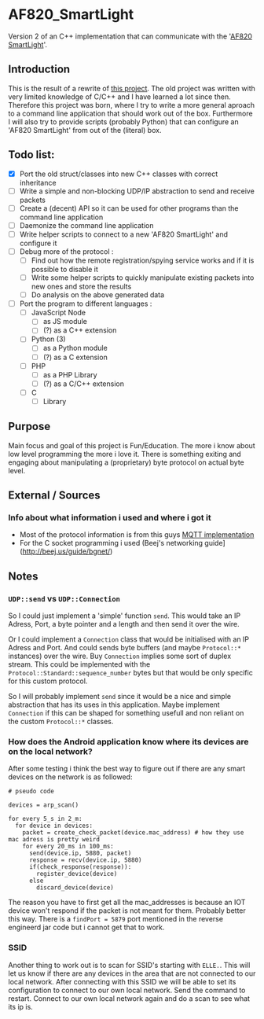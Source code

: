 # AF820_SmartLight
Version 2 of an C++ implementation that can communicate with the '[AF820 SmartLight](http://www.vstarcam.com/AF820-Smart-Light-141.html)'.

## Introduction
This is the result of a rewrite of [this project](https://github.com/KevinRamharak/af820-smartlight).
The old project was written with very limited knowledge of C/C++ and I have learned a lot since then.
Therefore this project was born, where I try to write a more general aproach to a command line application that should work out of the box.
Furthermore I will also try to provide scripts (probably Python) that can configure an 'AF820 SmartLight' from out of the (literal) box.

## Todo list:
- [x] Port the old struct/classes into new C++ classes with correct inheritance
- [ ] Write a simple and non-blocking UDP/IP abstraction to send and receive packets
- [ ] Create a (decent) API so it can be used for other programs than the command line application
- [ ] Daemonize the command line application
- [ ] Write helper scripts to connect to a new 'AF820 SmartLight' and configure it
- [ ] Debug more of the protocol :
  + [ ] Find out how the remote registration/spying service works and if it is possible to disable it
  + [ ] Write some helper scripts to quickly manipulate existing packets into new ones and store the results
  + [ ] Do analysis on the above generated data
- [ ] Port the program to different languages :
  + [ ] JavaScript Node
    * [ ] as JS module
    * [ ] (?) as a C++ extension
  + [ ] Python (3)
    * [ ] as a Python module
    * [ ] (?) as a C extension
  + [ ] PHP
    * [ ] as a PHP Library
    * [ ] (?) as a C/C++ extension
  + [ ] C
    * [ ] Library

## Purpose
Main focus and goal of this project is Fun/Education. The more i know about low level programming the more i love it.
There is something exiting and engaging about manipulating a (proprietary) byte protocol on actual byte level.

## External / Sources
### Info about what information i used and where i got it
- Most of the protocol information is from this guys [MQTT implementation](https://gitlab.com/iot/af820smartlight)
- For the C socket programming i used (Beej's networking guide](http://beej.us/guide/bgnet/)

## Notes
### `UDP::send` vs `UDP::Connection`
So I could just implement a 'simple' function `send`. This would take an IP Adress, Port, a byte pointer and a length and then send it over the wire.

Or I could implement a `Connection` class that would be initialised with an IP Adress and Port. And could sends byte buffers (and maybe `Protocol::*` instances) over the wire. Buy `Connection` implies some sort of duplex stream. This could be implemented with the `Protocol::Standard::sequence_number` bytes but that would be only specific for this custom protocol.

So I will probably implement `send` since it would be a nice and simple abstraction that has its uses in this application. Maybe implement `Connection` if this can be shaped for something usefull and non reliant on the custom `Protocol::*` classes.

### How does the Android application know where its devices are on the local network?
After some testing i think the best way to figure out if there are any smart devices on the network is as followed:
```
# pseudo code

devices = arp_scan()

for every 5_s in 2_m:
  for device in devices:
    packet = create_check_packet(device.mac_address) # how they use mac adress is pretty weird
    for every 20_ms in 100_ms:
      send(device.ip, 5880, packet)
      response = recv(device.ip, 5880)
      if(check_response(response)):
        register_device(device)
      else
        discard_device(device)

```
The reason you have to first get all the mac_addresses is because an IOT device won't respond if the packet is not meant for them. Probably better this way. There is a `findPort = 5879` port mentioned in the reverse engineerd jar code but i cannot get that to work.

### SSID
Another thing to work out is to scan for SSID's starting with `ELLE.`. This will let us know if there are any devices in the area that are not connected to our local network. After connecting with this SSID we will be able to set its configuration to connect to our own local network. Send the command to restart. Connect to our own local network again and do a scan to see what its ip is.
